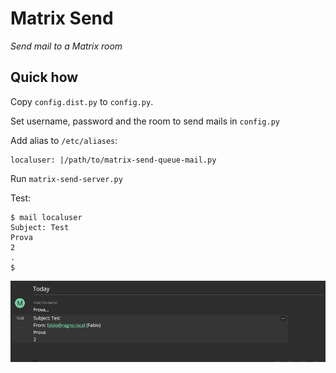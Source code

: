 # Matrix Send

*Send mail to a Matrix room*

## Quick how

Copy `config.dist.py` to `config.py`.

Set username, password and the room to send mails in `config.py`

Add alias to `/etc/aliases`:

    localuser: |/path/to/matrix-send-queue-mail.py

Run `matrix-send-server.py`

Test:

    $ mail localuser
    Subject: Test
    Prova
    2
    .
    $

![](screenshot.png)
